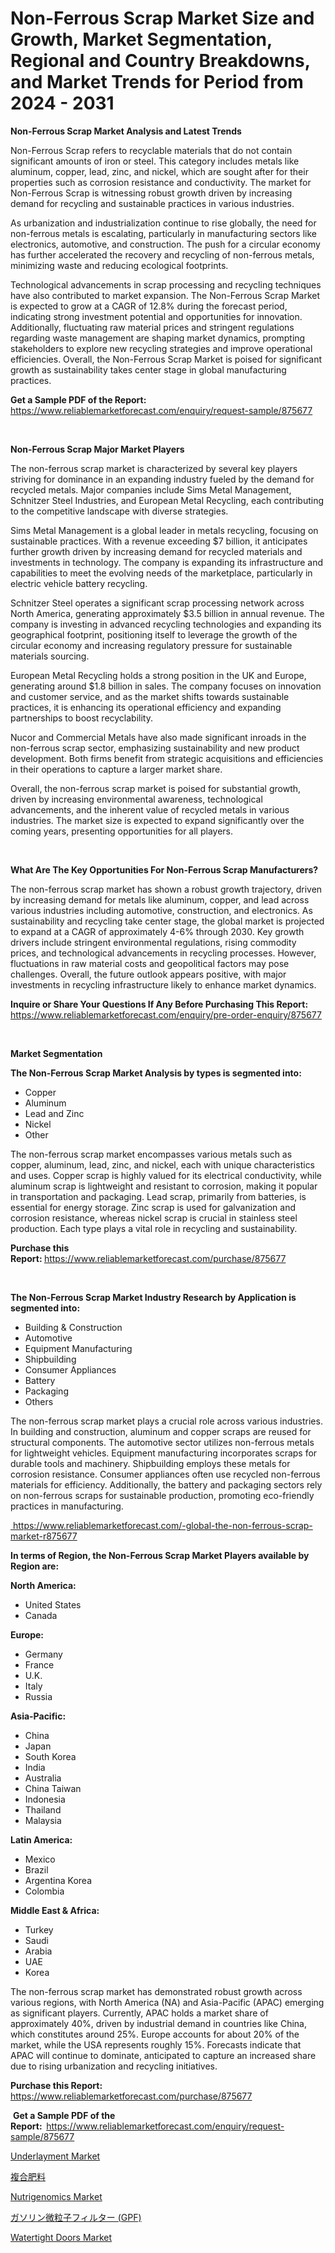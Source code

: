 <p><h1>Non-Ferrous Scrap Market Size and Growth, Market Segmentation, Regional and Country Breakdowns, and Market Trends for Period from 2024 -  2031</h1></p><p><strong>Non-Ferrous Scrap Market Analysis and Latest Trends</strong></p>
<p><p>Non-Ferrous Scrap refers to recyclable materials that do not contain significant amounts of iron or steel. This category includes metals like aluminum, copper, lead, zinc, and nickel, which are sought after for their properties such as corrosion resistance and conductivity. The market for Non-Ferrous Scrap is witnessing robust growth driven by increasing demand for recycling and sustainable practices in various industries. </p><p>As urbanization and industrialization continue to rise globally, the need for non-ferrous metals is escalating, particularly in manufacturing sectors like electronics, automotive, and construction. The push for a circular economy has further accelerated the recovery and recycling of non-ferrous metals, minimizing waste and reducing ecological footprints. </p><p>Technological advancements in scrap processing and recycling techniques have also contributed to market expansion. The Non-Ferrous Scrap Market is expected to grow at a CAGR of 12.8% during the forecast period, indicating strong investment potential and opportunities for innovation. Additionally, fluctuating raw material prices and stringent regulations regarding waste management are shaping market dynamics, prompting stakeholders to explore new recycling strategies and improve operational efficiencies. Overall, the Non-Ferrous Scrap Market is poised for significant growth as sustainability takes center stage in global manufacturing practices.</p></p>
<p><strong>Get a Sample PDF of the Report:&nbsp;</strong> <a href="https://www.reliablemarketforecast.com/enquiry/request-sample/875677">https://www.reliablemarketforecast.com/enquiry/request-sample/875677</a></p>
<p>&nbsp;</p>
<p><strong>Non-Ferrous Scrap Major Market Players</strong></p>
<p><p>The non-ferrous scrap market is characterized by several key players striving for dominance in an expanding industry fueled by the demand for recycled metals. Major companies include Sims Metal Management, Schnitzer Steel Industries, and European Metal Recycling, each contributing to the competitive landscape with diverse strategies.</p><p>Sims Metal Management is a global leader in metals recycling, focusing on sustainable practices. With a revenue exceeding $7 billion, it anticipates further growth driven by increasing demand for recycled materials and investments in technology. The company is expanding its infrastructure and capabilities to meet the evolving needs of the marketplace, particularly in electric vehicle battery recycling.</p><p>Schnitzer Steel operates a significant scrap processing network across North America, generating approximately $3.5 billion in annual revenue. The company is investing in advanced recycling technologies and expanding its geographical footprint, positioning itself to leverage the growth of the circular economy and increasing regulatory pressure for sustainable materials sourcing.</p><p>European Metal Recycling holds a strong position in the UK and Europe, generating around $1.8 billion in sales. The company focuses on innovation and customer service, and as the market shifts towards sustainable practices, it is enhancing its operational efficiency and expanding partnerships to boost recyclability.</p><p>Nucor and Commercial Metals have also made significant inroads in the non-ferrous scrap sector, emphasizing sustainability and new product development. Both firms benefit from strategic acquisitions and efficiencies in their operations to capture a larger market share.</p><p>Overall, the non-ferrous scrap market is poised for substantial growth, driven by increasing environmental awareness, technological advancements, and the inherent value of recycled metals in various industries. The market size is expected to expand significantly over the coming years, presenting opportunities for all players.</p></p>
<p>&nbsp;</p>
<p><strong>What Are The Key Opportunities For Non-Ferrous Scrap Manufacturers?</strong></p>
<p><p>The non-ferrous scrap market has shown a robust growth trajectory, driven by increasing demand for metals like aluminum, copper, and lead across various industries including automotive, construction, and electronics. As sustainability and recycling take center stage, the global market is projected to expand at a CAGR of approximately 4-6% through 2030. Key growth drivers include stringent environmental regulations, rising commodity prices, and technological advancements in recycling processes. However, fluctuations in raw material costs and geopolitical factors may pose challenges. Overall, the future outlook appears positive, with major investments in recycling infrastructure likely to enhance market dynamics.</p></p>
<p><strong>Inquire or Share Your Questions If Any Before Purchasing This Report:</strong> <a href="https://www.reliablemarketforecast.com/enquiry/pre-order-enquiry/875677">https://www.reliablemarketforecast.com/enquiry/pre-order-enquiry/875677</a></p>
<p>&nbsp;</p>
<p><strong>Market Segmentation</strong></p>
<p><strong>The Non-Ferrous Scrap Market Analysis by types is segmented into:</strong></p>
<p><ul><li>Copper</li><li>Aluminum</li><li>Lead and Zinc</li><li>Nickel</li><li>Other</li></ul></p>
<p><p>The non-ferrous scrap market encompasses various metals such as copper, aluminum, lead, zinc, and nickel, each with unique characteristics and uses. Copper scrap is highly valued for its electrical conductivity, while aluminum scrap is lightweight and resistant to corrosion, making it popular in transportation and packaging. Lead scrap, primarily from batteries, is essential for energy storage. Zinc scrap is used for galvanization and corrosion resistance, whereas nickel scrap is crucial in stainless steel production. Each type plays a vital role in recycling and sustainability.</p></p>
<p><strong>Purchase this Report:&nbsp;</strong><a href="https://www.reliablemarketforecast.com/purchase/875677">https://www.reliablemarketforecast.com/purchase/875677</a></p>
<p>&nbsp;</p>
<p><strong>The Non-Ferrous Scrap Market Industry Research by Application is segmented into:</strong></p>
<p><ul><li>Building & Construction</li><li>Automotive</li><li>Equipment Manufacturing</li><li>Shipbuilding</li><li>Consumer Appliances</li><li>Battery</li><li>Packaging</li><li>Others</li></ul></p>
<p><p>The non-ferrous scrap market plays a crucial role across various industries. In building and construction, aluminum and copper scraps are reused for structural components. The automotive sector utilizes non-ferrous metals for lightweight vehicles. Equipment manufacturing incorporates scraps for durable tools and machinery. Shipbuilding employs these metals for corrosion resistance. Consumer appliances often use recycled non-ferrous materials for efficiency. Additionally, the battery and packaging sectors rely on non-ferrous scraps for sustainable production, promoting eco-friendly practices in manufacturing.</p></p>
<p><a href="https://www.reliablemarketforecast.com/-global-the-non-ferrous-scrap-market-r875677">&nbsp;https://www.reliablemarketforecast.com/-global-the-non-ferrous-scrap-market-r875677</a></p>
<p><strong>In terms of Region, the Non-Ferrous Scrap Market Players available by Region are:</strong></p>
<p>
    <p> <strong> North America: </strong>
        <ul>
            <li>United States</li>
            <li>Canada</li>
        </ul>
        </p> 
    <p> <strong> Europe: </strong>
        <ul>
            <li>Germany</li>
            <li>France</li>
            <li>U.K.</li>
            <li>Italy</li>
            <li>Russia</li>
        </ul>
        </p> 
    <p> <strong> Asia-Pacific: </strong>
        <ul>
            <li>China</li>
            <li>Japan</li>
            <li>South Korea</li>
            <li>India</li>
            <li>Australia</li>
            <li>China Taiwan</li>
            <li>Indonesia</li>
            <li>Thailand</li>
            <li>Malaysia</li>
        </ul>
        </p> 
    <p> <strong> Latin America: </strong>
        <ul>
            <li>Mexico</li>
            <li>Brazil</li>
            <li>Argentina Korea</li>
            <li>Colombia</li>
        </ul>
        </p> 
    <p> <strong> Middle East & Africa: </strong>
        <ul>
            <li>Turkey</li>
            <li>Saudi</li>
            <li>Arabia</li>
            <li>UAE</li>
            <li>Korea</li>
        </ul>
    </p>
    </p>
<p><p>The non-ferrous scrap market has demonstrated robust growth across various regions, with North America (NA) and Asia-Pacific (APAC) emerging as significant players. Currently, APAC holds a market share of approximately 40%, driven by industrial demand in countries like China, which constitutes around 25%. Europe accounts for about 20% of the market, while the USA represents roughly 15%. Forecasts indicate that APAC will continue to dominate, anticipated to capture an increased share due to rising urbanization and recycling initiatives.</p></p>
<p><strong>Purchase this Report: </strong><a href="https://www.reliablemarketforecast.com/purchase/875677">https://www.reliablemarketforecast.com/purchase/875677</a></p>
<p>&nbsp;<strong>Get a Sample PDF of the Report:&nbsp;&nbsp;</strong><a href="https://www.reliablemarketforecast.com/enquiry/request-sample/875677">https://www.reliablemarketforecast.com/enquiry/request-sample/875677</a></p>
<p><strong></strong></p>
<p><p><a href="https://medium.com/@raap8632472024/the-global-underlayment-market-identifies-drivers-restraints-opportunities-and-trends-24b4b5e1a499">Underlayment Market</a></p><p><a href="https://medium.com/@aminohtc4/compound-fertilizer-market-%E3%81%AF-%E3%82%B3%E3%82%B9%E3%83%88%E7%AE%A1%E7%90%86%E3%81%A8%E5%8A%B9%E7%8E%87%E5%90%91%E4%B8%8A%E3%82%92%E5%84%AA%E5%85%88%E3%81%97%E3%81%BE%E3%81%99-%E3%81%95%E3%82%89%E3%81%AB-%E5%A0%B1%E5%91%8A%E6%9B%B8%E3%81%AF%E5%B8%82%E5%A0%B4%E3%81%AE%E9%9C%80%E8%A6%81%E9%9D%A2%E3%81%A8%E4%BE%9B%E7%B5%A6%E9%9D%A2%E3%81%AE%E4%B8%A1%E6%96%B9%E3%82%92%E3%82%AB%E3%83%90%E3%83%BC%E3%81%97%E3%81%A6%E3%81%84%E3%81%BE%E3%81%99-compound-fertilizer-97ffb2a0075a">複合肥料</a></p><p><a href="https://www.linkedin.com/pulse/nutrigenomics-market-size-share-analysis-growth-trends-knuee?trackingId=BoNzrBwhT%2BCQQbzWdx7CfA%3D%3D">Nutrigenomics Market</a></p><p><a href="https://medium.com/@aminohtc4/gasoline-particulate-filters-gpf-c0cb964033b4">ガソリン微粒子フィルター (GPF)</a></p><p><a href="https://issuu.com/reportprime-2/docs/watertight-doors-market-size-2030.p_6de891ba317130">Watertight Doors Market</a></p></p>
